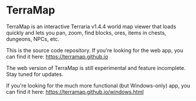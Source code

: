 # TerraMap
TerraMap is an interactive Terraria v1.4.4 world map viewer that loads quickly and lets you pan, zoom, find blocks, ores, items in chests, dungeons, NPCs, etc.

This is the source code repository.  If you're looking for the web app, you can find it here: https://terramap.github.io

The web version of TerraMap is still experimental and feature incomplete.  Stay tuned for updates.

If you're looking for the much more functional (but Windows-only) app, you can find it here: https://terramap.github.io/windows.html
